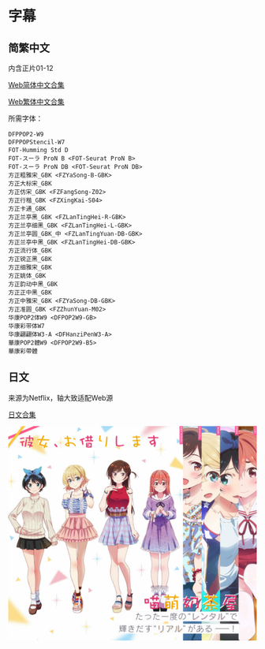 # 字幕

## 简繁中文

内含正片01-12

[Web简体中文合集](https://github.com/Nekomoekissaten-SUB/Nekomoekissaten-poi-Subs/raw/master/Kanokari/Kanokari_Web_CHS.7z)

[Web繁体中文合集](https://github.com/Nekomoekissaten-SUB/Nekomoekissaten-poi-Subs/raw/master/Kanokari/Kanokari_Web_CHT.7z)

所需字体：
```
DFPPOP2-W9
DFPPOPStencil-W7
FOT-Humming Std D
FOT-スーラ ProN B <FOT-Seurat ProN B>
FOT-スーラ ProN DB <FOT-Seurat ProN DB>
方正粗雅宋_GBK <FZYaSong-B-GBK>
方正大标宋_GBK
方正仿宋_GBK <FZFangSong-Z02>
方正行楷_GBK <FZXingKai-S04>
方正卡通_GBK
方正兰亭黑_GBK <FZLanTingHei-R-GBK>
方正兰亭细黑_GBK <FZLanTingHei-L-GBK>
方正兰亭圆_GBK_中 <FZLanTingYuan-DB-GBK>
方正兰亭中黑_GBK <FZLanTingHei-DB-GBK>
方正流行体_GBK
方正锐正黑_GBK
方正细雅宋_GBK
方正姚体_GBK
方正韵动中黑_GBK
方正正中黑_GBK
方正中雅宋_GBK <FZYaSong-DB-GBK>
方正准圆_GBK <FZZhunYuan-M02>
华康POP2体W9 <DFPOP2W9-GB>
华康彩带体W7
华康翩翩体W3-A <DFHanziPenW3-A>
華康POP2體W9 <DFPOP2W9-B5>
華康彩帶體
```

## 日文

来源为Netflix，轴大致适配Web源

[日文合集](https://github.com/Nekomoekissaten-SUB/Nekomoekissaten-poi-Subs/raw/master/Kanokari/Kanokari_JPN.7z)

![](poster.jpg)